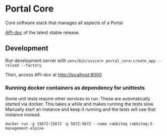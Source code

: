 # Portal Core

Core software stack that manages all aspects of a Portal

[API-doc](https://ptl.gitlab.io/portal_core/) of the latest stable release.

## Development

Run development server with `venv/bin/uvicorn portal_core:create_app --reload --factory`

Then, access API-doc at [http://localhost:8000](http://localhost:8000)

### Running docker containers as dependency for unittests

Some unit tests require other services to run. These are automatically started via docker. This takes a while and makes running the tests slow. Manually start an instance and keep it running and the tests will use that instance instead.

```shell
docker run -p 15672:15672 -p 5672:5672 --name rabbitmq rabbitmq:3-management-alpine
```
